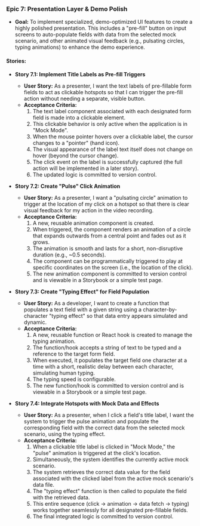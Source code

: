 ### Epic 7: Presentation Layer & Demo Polish

- **Goal:** To implement specialized, demo-optimized UI features to create a highly polished presentation. This includes a "pre-fill" button on input screens to auto-populate fields with data from the selected mock scenario, and other animated visual feedback (e.g., pulsating circles, typing animations) to enhance the demo experience.

#### Stories:

- **Story 7.1: Implement Title Labels as Pre-fill Triggers**

  - **User Story:** As a presenter, I want the text labels of pre-fillable form fields to act as clickable hotspots so that I can trigger the pre-fill action without needing a separate, visible button.
  - **Acceptance Criteria:**
    1.  The text label component associated with each designated form field is made into a clickable element.
    2.  This clickable behavior is only active when the application is in "Mock Mode".
    3.  When the mouse pointer hovers over a clickable label, the cursor changes to a "pointer" (hand icon).
    4.  The visual appearance of the label text itself does not change on hover (beyond the cursor change).
    5.  The click event on the label is successfully captured (the full action will be implemented in a later story).
    6.  The updated logic is committed to version control.

- **Story 7.2: Create "Pulse" Click Animation**

  - **User Story:** As a presenter, I want a "pulsating circle" animation to trigger at the location of my click on a hotspot so that there is clear visual feedback for my action in the video recording.
  - **Acceptance Criteria:**
    1.  A new, reusable animation component is created.
    2.  When triggered, the component renders an animation of a circle that expands outwards from a central point and fades out as it grows.
    3.  The animation is smooth and lasts for a short, non-disruptive duration (e.g., ~0.5 seconds).
    4.  The component can be programmatically triggered to play at specific coordinates on the screen (i.e., the location of the click).
    5.  The new animation component is committed to version control and is viewable in a Storybook or a simple test page.

- **Story 7.3: Create "Typing Effect" for Field Population**

  - **User Story:** As a developer, I want to create a function that populates a text field with a given string using a character-by-character "typing effect" so that data entry appears simulated and dynamic.
  - **Acceptance Criteria:**
    1.  A new, reusable function or React hook is created to manage the typing animation.
    2.  The function/hook accepts a string of text to be typed and a reference to the target form field.
    3.  When executed, it populates the target field one character at a time with a short, realistic delay between each character, simulating human typing.
    4.  The typing speed is configurable.
    5.  The new function/hook is committed to version control and is viewable in a Storybook or a simple test page.

- **Story 7.4: Integrate Hotspots with Mock Data and Effects**
  - **User Story:** As a presenter, when I click a field's title label, I want the system to trigger the pulse animation and populate the corresponding field with the correct data from the selected mock scenario, using the typing effect.
  - **Acceptance Criteria:**
    1.  When a clickable title label is clicked in "Mock Mode," the "pulse" animation is triggered at the click's location.
    2.  Simultaneously, the system identifies the currently active mock scenario.
    3.  The system retrieves the correct data value for the field associated with the clicked label from the active mock scenario's data file.
    4.  The "typing effect" function is then called to populate the field with the retrieved data.
    5.  This entire sequence (click -> animation -> data fetch -> typing) works together seamlessly for all designated pre-fillable fields.
    6.  The final integrated logic is committed to version control.
